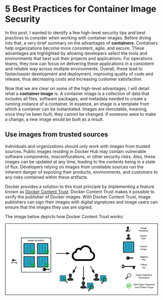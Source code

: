 # 5 Best Practices for Container Image Security

In this post, I wanted to identify a few high-level security tips and best practices to consider when working with container images. Before diving into that, a very brief summary on the advantages of **containers**: Containers help organizations become more consistent, agile, and secure. These advantages are highlighted by allowing developers select the tools and environments that best suit their projects and applications. For operations teams, they now can focus on delivering these applications in a consistent and reliable way across multiple environments. Overall, these lead to faster/easier development and deployment, improving quality of code and release, thus decreasing costs and increasing customer satisfaction.

Now that we are clear on some of the high-level advantages, I will detail what a **container image** is. A container image is a collection of data that includes all files, software packages, and metadata needed to create a running instance of a container. In essence, an image is a template from which a container can be instantiated. Images are immutable, meaning, once they’ve been built, they cannot be changed. If someone were to make a change, a new image would be built as a result.

## Use images from trusted sources

Individuals and organizations should only work with images from trusted sources. Public images residing in Docker Hub may contain vulnerable software components, misconfiurations, or other security risks. Also, these images can be updated at any time, leading to the contents being in a state of flux. Developers relying on images from unreliable sources run the inherent danger of exposing their products, environments, and customers to any risks contained within these artifacts. 

Docker provides a solution to this trust principle by implementing a feature known as [Docker Content Trust](https://docs.docker.com/engine/security/trust/content_trust/). Docker Content Trust makes it possible to verify the publisher of Docker images. With Docker Content Trust, image publishers can sign their images with digital signatures and image users can ensure that the images they use are signed. 

The image below depicts how Docker Content Trust works:

![alt text](images/dct1.png)